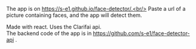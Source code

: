 The app is on https://s-e1.github.io/face-detector/.<br/>
Paste a url of a picture containing faces, and the app will detect them.

Made with react. Uses the Clarifai api.<br/>
The backend code of the app is in https://github.com/s-e1/face-detector-api .